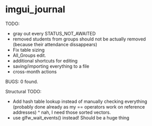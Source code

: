 # imgui_journal

TODO:
- gray out every STATUS_NOT_AWAITED
- removed students from groups should not be actually removed (because their attendance dissappears)
- Fix table sizing
- All_Groups edit.
- additional shortcuts for editing
- saving/importing everything to a file
- cross-month actions

BUGS: 0 found.

Structural TODO:
- Add hash table lookup instead of manually checking everything (probably done already as my == operators work on reference addresses)
^ nah, I need those sorted vectors.
- use glfw_wait_events() instead! Should be a huge thing 